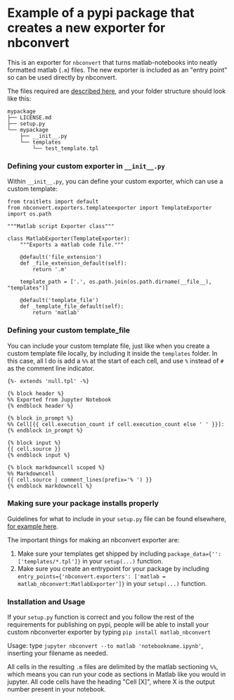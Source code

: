 # Example of a pypi package that creates a new exporter for nbconvert

This is an exporter for `nbconvert` that turns matlab-notebooks into neatly formatted matlab (`.m`) files. The new exporter is included as an "entry point" so can be used directly by nbconvert.

The files required are [described here](http://nbconvert.readthedocs.io/en/latest/external_exporters.html), and your folder structure should look like this:

```
mypackage
├── LICENSE.md
├── setup.py
└── mypackage
    ├── __init__.py
    └── templates
        └── test_template.tpl
```

### Defining your custom exporter in `__init__.py`

Within `__init__.py`, you can define your custom exporter, which can use a custom template:

```
from traitlets import default
from nbconvert.exporters.templateexporter import TemplateExporter
import os.path

"""Matlab script Exporter class"""

class MatlabExporter(TemplateExporter):
    """Exports a matlab code file."""

    @default('file_extension')
    def _file_extension_default(self):
        return '.m'

    template_path = ['.', os.path.join(os.path.dirname(__file__), "templates")]

    @default('template_file')
    def _template_file_default(self):
        return 'matlab'
```

### Defining your custom template_file

You can include your custom template file, just like when you create a custom template file locally, by including it inside the `templates` folder. In this case, all I do is add a `%%` at the start of each cell, and use `%` instead of `#` as the comment line indicator.

```
{%- extends 'null.tpl' -%}

{% block header %}
%% Exported from Jupyter Notebook
{% endblock header %}

{% block in_prompt %}
%% Cell[{{ cell.execution_count if cell.execution_count else ' ' }}]:
{% endblock in_prompt %}

{% block input %}
{{ cell.source }}
{% endblock input %}

{% block markdowncell scoped %}
%% Markdowncell
{{ cell.source | comment_lines(prefix='% ') }}
{% endblock markdowncell %}
```

### Making sure your package installs properly

Guidelines for what to include in your `setup.py` file can be found elsewhere, [for example here](https://github.com/pypa/sampleproject).

The important things for making an nbconvert exporter are:

1. Make sure your templates get shipped by including `package_data={'': ['templates/*.tpl']}` in your `setup(...)` function.
2. Make sure you create an entrypoint for your package by including `entry_points={'nbconvert.exporters': ['matlab = matlab_nbconvert:MatlabExporter']}` in your `setup(...)` function.


### Installation and Usage

If your `setup.py` function is correct and you follow the rest of the requirements for publishing on pypi, people will be able to install your custom nbconverter exporter by typing `pip install matlab_nbconvert`

Usage: type `jupyter nbconvert --to matlab 'notebookname.ipynb'`, inserting your filename as needed.

All cells in the resulting `.m` files are delimited by the matlab sectioning `%%`, which means you can run your code as sections in Matlab like you would in jupyter. All code cells have the heading "Cell [X]", where X is the output number present in your notebook.
